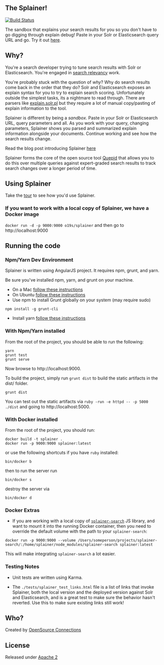## The Splainer!

[![Build Status](https://circleci.com/gh/o19s/splainer.svg?style=svg)](https://circleci.com/gh/o19s/splainer)

The sandbox that explains your search results for you so you don't have to go digging through explain debug! Paste in your Solr or Elasticsearch query URL and go. Try it out [here](http://splainer.io).

## Why?

You're a search developer trying to tune search results with Solr or Elasticsearch. You're engaged in [search relevancy](http://opensourceconnections.com/blog/2014/06/10/what-is-search-relevancy/) work.

You're probably stuck with the question of *why*? Why do search results come back in the order that they do? Solr and Elasticsearch exposes an explain syntax for you to try to explain search scoring. Unfortunately outside the simplest tasks, its a nightmare to read through. There are parsers like [explain.solr.pl](http://explain.solr.pl) but they require a lot of manual copy/pasting of explain information to the tool.

Splainer is different by being a *sandbox*. Paste in your Solr or Elasticsearch URL, query parameters and all. As you work with your query, changing parameters, Splainer shows you parsed and summarized explain information alongside your documents. Continue working and see how the search results change.

Read the blog post introducing Splainer [here](http://opensourceconnections.com/blog/2014/08/18/introducing-splainer-the-open-source-search-sandbox-that-tells-you-why/)

Splainer forms the core of the open source tool [Quepid](http://quepid.com) that allows you to do this over multiple queries against expert-graded search results to track search changes over a longer period of time.

## Using Splainer

Take the [tour](http://splainer.io/help.html) to see how you'd use Splainer.

### If you want to work with a local copy of Splainer, we have a Docker image

`docker run -d -p 9000:9000 o19s/splainer` and then go to http://localhost:9000


## Running the code

### Npm/Yarn Dev Environment

Splainer is written using AngularJS project. It requires npm, grunt, and yarn.

Be sure you've installed npm, yarn, and grunt on your machine.

* On a Mac [follow these instructions](http://thechangelog.com/install-node-js-with-homebrew-on-os-x/)
* On Ubuntu [follow these instructions](https://rtcamp.com/tutorials/nodejs/node-js-npm-install-ubuntu/)
* Use npm to install Grunt globally on your system (may require sudo)

```
npm install -g grunt-cli
```

* Install yarn [follow these instructions](https://yarnpkg.com/en/docs/install)

### With Npm/Yarn installed

From the root of the project, you should be able to run the following:

```
yarn
grunt test
grunt serve
```

Now browse to http://localhost:9000.

To build the project, simply run `grunt dist` to build the static artifacts in the dist/ folder.

```
grunt dist
```

You can test out the static artifacts via `ruby -run -e httpd -- -p 5000 ./dist` and going to http://localhost:5000.

### With Docker installed

From the root of the project, you should run:

```
docker build -t splainer .
docker run -p 9000:9000 splainer:latest
```

or use the following shortcuts if you have `ruby` installed:

```
bin/docker b
```

then to run the server run

```
bin/docker s
```

destroy the server via

```
bin/docker d
```

### Docker Extras

* If you are working with a local copy of [`splainer-search`](https://github.com/o19s/splainer-search) JS library, and want to mount it into the running Docker container, then you need to override the default volume with the path to your `splainer-search`:

```
docker run -p 9000:9000 --volume /Users/someperson/projects/splainer-search/:/home/splainer/node_modules/splainer-search splainer:latest
```

This will make integrating `splainer-search` a lot easier.

### Testing Notes

* Unit tests are written using Karma.

* The `./tests/splainer_test_links.html` file is a list of links that invoke Splainer, both the local version and the deployed version against Solr and Elasticsearch, and is a great test to make sure the behavior hasn't reverted.  Use this to make sure existing links still work!

## Who?

Created by [OpenSource Connections](http://opensourceconnections.com)

## License

Released under [Apache 2](LICENSE.txt)
